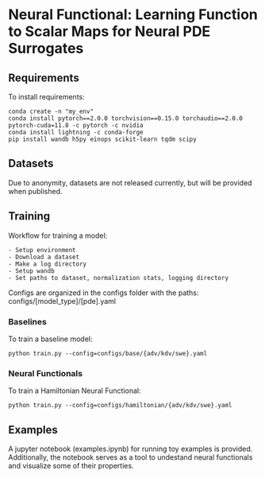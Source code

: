 # Neural Functional: Learning Function to Scalar Maps for Neural PDE Surrogates

## Requirements

To install requirements:
```setup
conda create -n "my_env" 
conda install pytorch==2.0.0 torchvision==0.15.0 torchaudio==2.0.0 pytorch-cuda=11.8 -c pytorch -c nvidia 
conda install lightning -c conda-forge
pip install wandb h5py einops scikit-learn tqdm scipy
```

## Datasets
Due to anonymity, datasets are not released currently, but will be provided when published.

## Training

Workflow for training a model:
```
- Setup environment
- Download a dataset 
- Make a log directory 
- Setup wandb
- Set paths to dataset, normalization stats, logging directory
```

Configs are organized in the configs folder with the paths: configs/[model_type]/[pde].yaml

### Baselines
To train a baseline model:
```
python train.py --config=configs/base/{adv/kdv/swe}.yaml
```

### Neural Functionals 
To train a Hamiltonian Neural Functional:
```
python train.py --config=configs/hamiltonian/{adv/kdv/swe}.yaml
```

## Examples
A jupyter notebook (examples.ipynb) for running toy examples is provided. Additionally, the notebook serves as a tool to undestand neural functionals and visualize some of their properties.